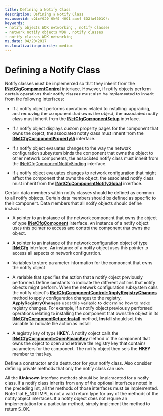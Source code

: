 ```yaml
---
title: Defining a Notify Class
description: Defining a Notify Class
ms.assetid: e21cf020-0bf8-4091-aac4-6324a680194a
keywords:
- notify objects WDK networking , notify classes
- network notify objects WDK , notify classes
- notify classes WDK networking
ms.date: 04/20/2017
ms.localizationpriority: medium
---
```


# Defining a Notify Class





Notify classes must be implemented so that they inherit from the [**INetCfgComponentControl**](https://msdn.microsoft.com/library/windows/hardware/ff547725) interface. However, if notify objects perform certain operations their notify classes must also be implemented to inherit from the following interfaces:

-   If a notify object performs operations related to installing, upgrading, and removing the component that owns the object, the associated notify class must inherit from the [**INetCfgComponentSetup**](https://msdn.microsoft.com/library/windows/hardware/ff547758) interface.

-   If a notify object displays custom property pages for the component that owns the object, the associated notify class must inherit from the [**INetCfgComponentPropertyUi**](https://msdn.microsoft.com/library/windows/hardware/ff547738) interface.

-   If a notify object evaluates changes to the way the network configuration subsystem binds the component that owns the object to other network components, the associated notify class must inherit from the [INetCfgComponentNotifyBinding](https://msdn.microsoft.com/library/windows/hardware/ff547730) interface.

-   If a notify object evaluates changes to network configuration that might affect the component that owns the object, the associated notify class must inherit from the [**INetCfgComponentNotifyGlobal**](https://msdn.microsoft.com/library/windows/hardware/ff547733) interface.

Certain data members within notify classes should be defined as common to all notify objects. Certain data members should be defined as specific to their component. Data members that all notify objects should define include:

-   A pointer to an instance of the network component that owns the object of type [**INetCfgComponent**](https://msdn.microsoft.com/library/windows/hardware/ff547715) interface. An instance of a notify object uses this pointer to access and control the component that owns the object.

-   A pointer to an instance of the network configuration object of type [**INetCfg**](https://msdn.microsoft.com/library/windows/hardware/ff547694) interface. An instance of a notify object uses this pointer to access all aspects of network configuration.

-   Variables to store parameter information for the component that owns the notify object

-   A variable that specifies the action that a notify object previously performed. Define constants to indicate the different actions that notify objects might perform. When the network configuration subsystem calls the notify object's [**INetCfgComponentControl::ApplyRegistryChanges**](https://msdn.microsoft.com/library/windows/hardware/ff547727) method to apply configuration changes to the registry, **ApplyRegistryChanges** uses this variable to determine how to make registry changes. For example, if a notify object previously performed operations relating to installing the component that owns the object in its [**INetCfgComponentSetup::Install**](https://msdn.microsoft.com/library/windows/hardware/ff547762) method, **Install** should set this variable to indicate the action as install.

-   A registry key of type **HKEY**. A notify object calls the [**INetCfgComponent::OpenParamKey**](https://msdn.microsoft.com/library/windows/hardware/ff547890) method of the component that owns the object to open and retrieve the registry key that contains parameters for the component. The notify object then sets the **HKEY** member to that key.

Define a constructor and a destructor for your notify class. Also consider defining private methods that only the notify class can use.

All the **IUnknown** interface methods should be implemented for a notify class. If a notify class inherits from any of the optional interfaces noted in the preceding list, all the methods of those interfaces must be implemented. Note that E\_NOTIMPL is not a valid return type for any of the methods of the notify object interfaces. If a notify object does not require an implementation for a particular method, simply implement the method to return S\_OK.

 

 





